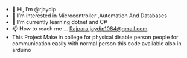 - 👋 Hi, I’m @rjaydip
- 👀 I’m interested in Microcontroller ,Automation And Databases
- 🌱 I’m currently learning dotnet and C#
- 📫 How to reach me ... Rajpara.jaydip1084@gmail.com
- This Project Make in college for physical disable person people for communication easily with normal person
  this code available also in arduino 

